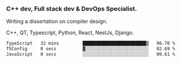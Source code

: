 <h3>C++ dev, Full stack dev & DevOps Specialist.</h3>
<p>Writing a dissertation on compiler design. <p>
<p>C++, QT, Typescript, Python, React, NestJs, Django.</p>

<!--START_SECTION:waka-->

```txt
TypeScript   32 mins         ████████████████████████▒   96.70 %
TSConfig     0 secs          ▓░░░░░░░░░░░░░░░░░░░░░░░░   02.69 %
JavaScript   0 secs          ░░░░░░░░░░░░░░░░░░░░░░░░░   00.61 %
```

<!--END_SECTION:waka-->
